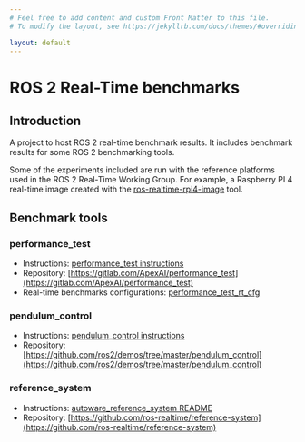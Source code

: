 ```yaml
---
# Feel free to add content and custom Front Matter to this file.
# To modify the layout, see https://jekyllrb.com/docs/themes/#overriding-theme-defaults

layout: default
---
```


# ROS 2 Real-Time benchmarks

## Introduction

A project to host ROS 2 real-time benchmark results. It includes benchmark results
for some ROS 2 benchmarking tools.

Some of the experiments included are run with the reference platforms used in the
ROS 2 Real-Time Working Group. For example, a Raspberry PI 4 real-time image
created with the [ros-realtime-rpi4-image](https://github.com/ros-realtime/ros-realtime-rpi4-image)
tool.

## Benchmark tools

### performance_test

- Instructions: [performance_test instructions](instructions/performance_test.markdown)
- Repository: [https://gitlab.com/ApexAI/performance_test](https://gitlab.com/ApexAI/performance_test)
- Real-time benchmarks configurations: [performance_test_rt_cfg](https://github.com/ros-realtime/performance_test_rt_cfg)

### pendulum_control

- Instructions: [pendulum_control instructions](instructions/pendulum_demo.markdown)
- Repository: [https://github.com/ros2/demos/tree/master/pendulum_control](https://github.com/ros2/demos/tree/master/pendulum_control)

### reference_system

- Instructions: [autoware_reference_system README](https://github.com/ros-realtime/reference-system/tree/main/autoware_reference_system)
- Repository: [https://github.com/ros-realtime/reference-system](https://github.com/ros-realtime/reference-system)
